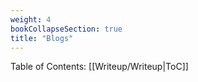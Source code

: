 ```yaml
---
weight: 4
bookCollapseSection: true
title: "Blogs"
---
```

Table of Contents: [[Writeup/Writeup|ToC]]